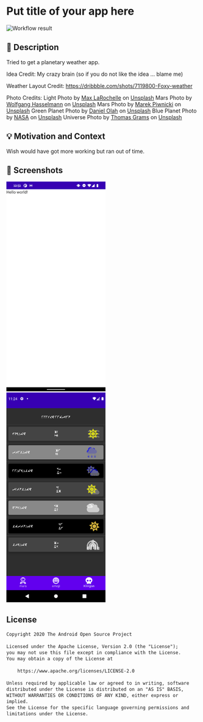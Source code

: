# Put title of your app here

<!--- Replace <OWNER> with your Github Username and <REPOSITORY> with the name of your repository. -->
<!--- You can find both of these in the url bar when you open your repository in github. -->
![Workflow result](https://github.com/ashrafi/AndDev4WeatherApp/workflows/Check/badge.svg)


## :scroll: Description
Tried to get a planetary weather app.

Idea Credit:
My crazy brain (so if you do not like the idea ... blame me)

Weather Layout Credit:
https://dribbble.com/shots/7119800-Foxy-weather

Photo Credits:
Light
Photo by <a href="https://unsplash.com/@maxlarochelle?utm_source=unsplash&utm_medium=referral&utm_content=creditCopyText">Max LaRochelle</a> on <a href="/s/photos/weather?utm_source=unsplash&utm_medium=referral&utm_content=creditCopyText">Unsplash</a>
Mars
Photo by <a href="https://unsplash.com/@wolfgang_hasselmann?utm_source=unsplash&utm_medium=referral&utm_content=creditCopyText">Wolfgang Hasselmann</a> on <a href="/s/photos/weather?utm_source=unsplash&utm_medium=referral&utm_content=creditCopyText">Unsplash</a>
Mars
Photo by <a href="https://unsplash.com/@marekpiwnicki?utm_source=unsplash&utm_medium=referral&utm_content=creditCopyText">Marek Piwnicki</a> on <a href="/s/photos/planet-mars?utm_source=unsplash&utm_medium=referral&utm_content=creditCopyText">Unsplash</a>
Green Planet
Photo by <a href="https://unsplash.com/@danesduet?utm_source=unsplash&utm_medium=referral&utm_content=creditCopyText">Daniel Olah</a> on <a href="/s/photos/planet-green?utm_source=unsplash&utm_medium=referral&utm_content=creditCopyText">Unsplash</a>
Blue Planet
Photo by <a href="https://unsplash.com/@nasa?utm_source=unsplash&utm_medium=referral&utm_content=creditCopyText">NASA</a> on <a href="/s/photos/planet-blue?utm_source=unsplash&utm_medium=referral&utm_content=creditCopyText">Unsplash</a>
Universe
Photo by <a href="https://unsplash.com/@swutsh?utm_source=unsplash&utm_medium=referral&utm_content=creditCopyText">Thomas Grams</a> on <a href="/s/photos/univers?utm_source=unsplash&utm_medium=referral&utm_content=creditCopyText">Unsplash</a>




## :bulb: Motivation and Context
<!--- Optionally point readers to interesting parts of your submission. -->
<!--- What are you especially proud of? -->
Wish would have got more working but ran out of time. 


## :camera_flash: Screenshots
<!-- You can add more screenshots here if you like -->
<img src="/results/screenshot_1.png" width="260">&emsp;<img src="/results/screenshot_2.png" width="260">

## License
```
Copyright 2020 The Android Open Source Project

Licensed under the Apache License, Version 2.0 (the "License");
you may not use this file except in compliance with the License.
You may obtain a copy of the License at

    https://www.apache.org/licenses/LICENSE-2.0

Unless required by applicable law or agreed to in writing, software
distributed under the License is distributed on an "AS IS" BASIS,
WITHOUT WARRANTIES OR CONDITIONS OF ANY KIND, either express or implied.
See the License for the specific language governing permissions and
limitations under the License.
```
